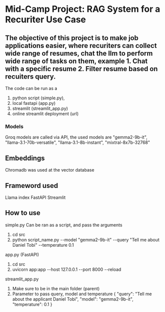 # Mid-Camp Project: RAG System for a Recuriter Use Case

## The objective of this project is to make job applications easier, where recuriters can collect wide range of resumes, chat the llm to perform wide range of tasks on them, example 1. Chat with a specific resume 2. Filter resume based on recuiters query.

The code can be run as a 
1. python script (simple.py), 
2. local fastapi (app.py)
3. streamlit (streamlit_app.py)
4. online streamlit deployment (url)


### Models
Groq models are called via API, the used models are 
"gemma2-9b-it",
"llama-3.1-70b-versatile",
"llama-3.1-8b-instant",
"mixtral-8x7b-32768"

## Embeddings
Chromadb was used at the vector database

## Frameword used
Llama index
FastAPI
Streamlit


## How to use
simple.py
Can be ran as a script, and pass the arguments
1. cd src
2. python script_name.py --model "gemma2-9b-it" --query "Tell me about Daniel Tobi" --temperature 0.1

app.py (FastAPI)
1. cd src
2. uvicorn app:app --host 127.0.0.1 --port 8000 --reload

streamlit_app.py
1. Make sure to be in the main folder (parent)
2. Parameter to pass  query, model and temperature
{
        "query": "Tell me about the applicant Daniel Tobi",
        "model": "gemma2-9b-it",
        "temperature": 0.1
}